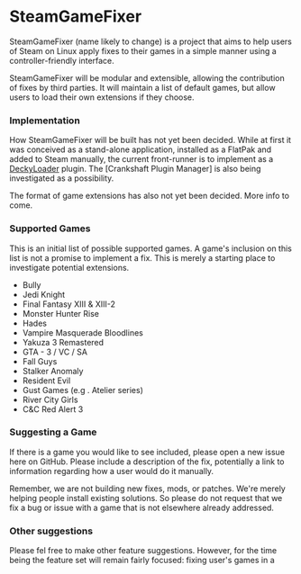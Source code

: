 # SteamGameFixer

SteamGameFixer (name likely to change) is a project that aims to help users of Steam on Linux apply fixes to their games in a simple manner using a controller-friendly interface.

SteamGameFixer will be modular and extensible, allowing the contribution of fixes by third parties. It will maintain a list of default games, but allow users to load their own extensions if they choose.


### Implementation

How SteamGameFixer will be built has not yet been decided. While at first it was conceived as a stand-alone application, installed as a FlatPak and added to Steam manually, the current front-runner is to implement as a [DeckyLoader](https://github.com/SteamDeckHomebrew/decky-loader) plugin. The [Crankshaft Plugin Manager] is also being investigated as a possibility.

The format of game extensions has also not yet been decided. More info to come.


### Supported Games

This is an initial list of possible supported games. A game's inclusion on this list is not a promise to implement a fix. This is merely a starting place to investigate potential extensions.

- Bully
- Jedi Knight
- Final Fantasy XIII & XIII-2
- Monster Hunter Rise
- Hades
- Vampire Masquerade Bloodlines
- Yakuza 3 Remastered
- GTA - 3 / VC / SA
- Fall Guys
- Stalker Anomaly
- Resident Evil
- Gust Games (e.g . Atelier series)
- River City Girls
- C&C Red Alert 3


### Suggesting a Game

If there is a game you would like to see included, please open a new issue here on GitHub. Please include a description of the fix, potentially a link to information regarding how a user would do it manually.

Remember, we are not building new fixes, mods, or patches. We're merely helping people install existing solutions. So please do not request that we fix a bug or issue with a game that is not elsewhere already addressed.


### Other suggestions

Please fel free to make other feature suggestions. However, for the time being the feature set will remain fairly focused: fixing user's games in a 